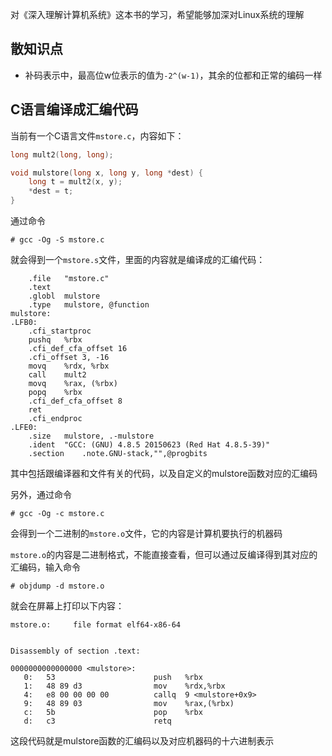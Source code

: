 对《深入理解计算机系统》这本书的学习，希望能够加深对Linux系统的理解

## 散知识点

- 补码表示中，最高位w位表示的值为`-2^(w-1)`，其余的位都和正常的编码一样

## C语言编译成汇编代码

当前有一个C语言文件`mstore.c`，内容如下：
```c
long mult2(long, long);

void mulstore(long x, long y, long *dest) {
    long t = mult2(x, y);
    *dest = t;
}
```

通过命令
```
# gcc -Og -S mstore.c
```

就会得到一个`mstore.s`文件，里面的内容就是编译成的汇编代码：
```
    .file   "mstore.c"
    .text
    .globl  mulstore
    .type   mulstore, @function
mulstore:
.LFB0:
    .cfi_startproc
    pushq   %rbx
    .cfi_def_cfa_offset 16
    .cfi_offset 3, -16
    movq    %rdx, %rbx
    call    mult2
    movq    %rax, (%rbx)
    popq    %rbx
    .cfi_def_cfa_offset 8
    ret
    .cfi_endproc
.LFE0:
    .size   mulstore, .-mulstore
    .ident  "GCC: (GNU) 4.8.5 20150623 (Red Hat 4.8.5-39)"
    .section    .note.GNU-stack,"",@progbits
```

其中包括跟编译器和文件有关的代码，以及自定义的mulstore函数对应的汇编码

另外，通过命令
```
# gcc -Og -c mstore.c
```

会得到一个二进制的`mstore.o`文件，它的内容是计算机要执行的机器码

`mstore.o`的内容是二进制格式，不能直接查看，但可以通过反编译得到其对应的汇编码，输入命令
```
# objdump -d mstore.o
```

就会在屏幕上打印以下内容：
```
mstore.o:     file format elf64-x86-64


Disassembly of section .text:

0000000000000000 <mulstore>:
   0:   53                      push   %rbx
   1:   48 89 d3                mov    %rdx,%rbx
   4:   e8 00 00 00 00          callq  9 <mulstore+0x9>
   9:   48 89 03                mov    %rax,(%rbx)
   c:   5b                      pop    %rbx
   d:   c3                      retq
```

这段代码就是mulstore函数的汇编码以及对应机器码的十六进制表示
